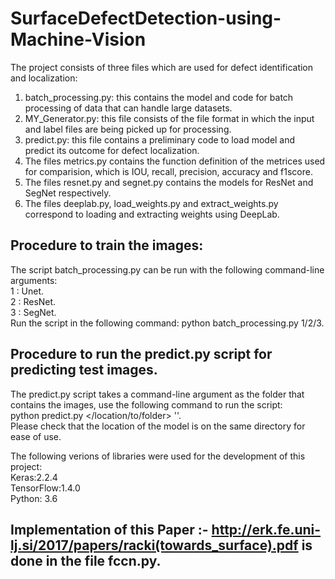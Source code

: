 # SurfaceDefectDetection-using-Machine-Vision

The project consists of three files which are used for defect identification and localization:  
1. batch_processing.py: this contains the model and code for batch processing of data that can handle large datasets.  
2. MY_Generator.py: this file consists of the file format in which the input and label files are being picked up for processing.  
3. predict.py: this file contains a preliminary code to load model and predict its outcome for defect localization.  
4. The files metrics.py contains the function definition of the metrices used for comparision, which is IOU, recall, precision, accuracy and f1score.  
5. The files resnet.py and segnet.py contains the models for ResNet and SegNet respectively.  
6. The files deeplab.py, load_weights.py and extract_weights.py correspond to loading and extracting weights using DeepLab.  

## Procedure to train the images:  
 The script batch_processing.py can be run with the following command-line arguments:  
   1 : Unet.   
   2 : ResNet.  
   3 : SegNet.  
   Run the script in the following command: python batch_processing.py 1/2/3.  
   
## Procedure to run the predict.py script for predicting test images.  
The predict.py script takes a command-line argument as the folder that contains the images, use the following command to run the script:  
 python predict.py </location/to/folder> '<modelname>'.  
 Please check that the location of the model is on the same directory for ease of use.
 
 The following verions of libraries were used for the development of this project:  
 Keras:2.2.4  
 TensorFlow:1.4.0  
 Python: 3.6  

## Implementation of this Paper :- http://erk.fe.uni-lj.si/2017/papers/racki(towards_surface).pdf is done in the file fccn.py.   
